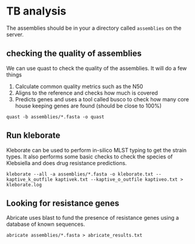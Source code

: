 # TB analysis

The assemblies should be in your a directory called `assemblies` on the server.


## checking the quality of assemblies
We can use quast to check the quality of the assemblies. It will do a few things 
1. Calculate common quality metrics such as the N50 
2. Aligns to the reference and checks how much is covered
3. Predicts genes and uses a tool called busco to check how many core house keeping genes are found (should be close to 100%)

```
quast -b assemblies/*.fasta -o quast
```

## Run kleborate

Kleborate can be used to perform in-silico MLST typing to get the strain types. It also performs some basic checks to check the species of Klebsiella and does drug resistance predictions.

```
kleborate --all -a assemblies/*.fasta -o kleborate.txt --kaptive_k_outfile kaptivek.txt --kaptive_o_outfile kaptiveo.txt > kleborate.log
```

## Looking for resistance genes

Abricate uses blast to fund the presence of resistance genes using a database of known sequences.

```
abricate assemblies/*.fasta > abricate_results.txt
```




<script async defer src="https://scripts.simpleanalyticscdn.com/latest.js"></script>
<noscript><img src="https://queue.simpleanalyticscdn.com/noscript.gif" alt="" referrerpolicy="no-referrer-when-downgrade" /></noscript>

